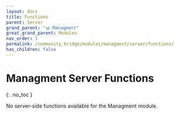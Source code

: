 ```yaml
---
layout: docs
title: Functions
parent: Server
grand_parent: "📊 Managment"
great_grand_parent: Modules
nav_order: 1
permalink: /community_bridge/modules/managment/server/functions/
has_children: false
---
```


# Managment Server Functions
{: .no_toc }

No server-side functions available for the Managment module.
